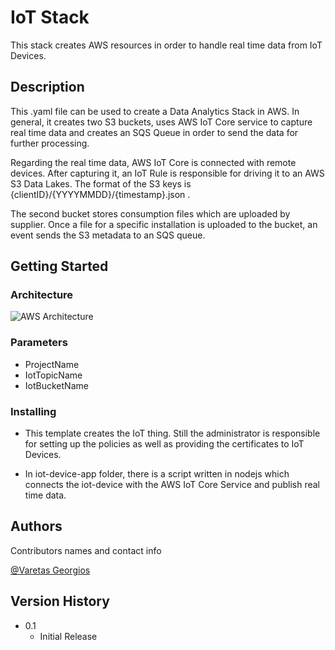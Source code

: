 # IoT Stack

This stack creates AWS resources in order to handle real time data from IoT Devices.

## Description

This .yaml file can be used to create a Data Analytics Stack in AWS. In general, it creates two S3 buckets, uses AWS IoT Core service to capture real time data and creates an SQS Queue in order to send the data for further processing. 

Regarding the real time data, AWS IoT Core is connected with remote devices. After capturing it, an IoT Rule is responsible for driving it to an AWS S3 Data Lakes. The format of the S3 keys is {clientID}/{YYYYMMDD}/{timestamp}.json .

The second bucket stores consumption files which are uploaded by supplier. Once a file for a specific installation is uploaded to the bucket, an event sends the S3 metadata to an SQS queue. 


## Getting Started

### Architecture

![AWS Architecture](https://github.com/[gvaretas]/[n2g_project]/blob/[master]/iot-stack/IoT-Diagram.PNG?raw=true)

### Parameters

* ProjectName 
* IotTopicName
* IotBucketName

### Installing

* This template creates the IoT thing. Still the administrator is responsible for setting up the policies as well as providing the certificates to IoT Devices. 

* In iot-device-app folder, there is a script written in nodejs which connects the iot-device with the AWS IoT Core Service and publish real time data. 

## Authors

Contributors names and contact info

[@Varetas Georgios](https://www.linkedin.com/in/georgios-varetas-b8b888211/)

## Version History

* 0.1
    * Initial Release

